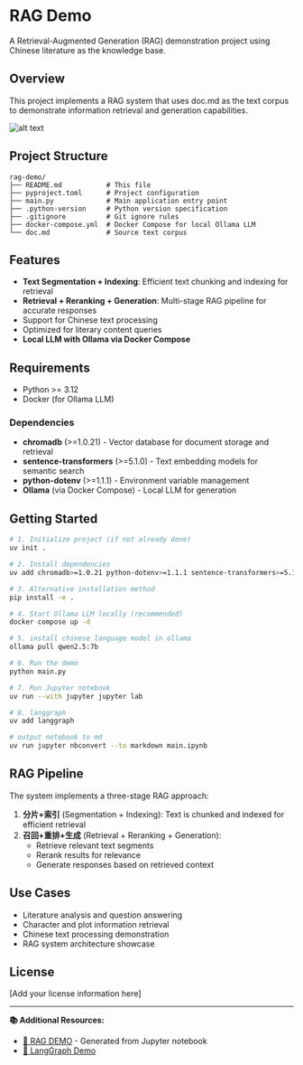 # RAG Demo

A Retrieval-Augmented Generation (RAG) demonstration project using Chinese literature as the knowledge base.

## Overview

This project implements a RAG system that uses doc.md as the text corpus to demonstrate information retrieval and generation capabilities.

![alt text](./doc/rag-jupyter-demo.gif)

## Project Structure

```
rag-demo/
├── README.md           # This file
├── pyproject.toml      # Project configuration
├── main.py             # Main application entry point
├── .python-version     # Python version specification
├── .gitignore          # Git ignore rules
├── docker-compose.yml  # Docker Compose for local Ollama LLM
└── doc.md              # Source text corpus
```

## Features

- **Text Segmentation + Indexing**: Efficient text chunking and indexing for retrieval
- **Retrieval + Reranking + Generation**: Multi-stage RAG pipeline for accurate responses
- Support for Chinese text processing
- Optimized for literary content queries
- **Local LLM with Ollama via Docker Compose**

## Requirements

- Python >= 3.12
- Docker (for Ollama LLM)

### Dependencies

- **chromadb** (>=1.0.21) - Vector database for document storage and retrieval
- **sentence-transformers** (>=5.1.0) - Text embedding models for semantic search
- **python-dotenv** (>=1.1.1) - Environment variable management
- **Ollama** (via Docker Compose) - Local LLM for generation

## Getting Started

```bash
# 1. Initialize project (if not already done)
uv init .

# 2. Install dependencies
uv add chromadb>=1.0.21 python-dotenv>=1.1.1 sentence-transformers>=5.1.0

# 3. Alternative installation method
pip install -e .

# 4. Start Ollama LLM locally (recommended)
docker compose up -d

# 5. install chinese language model in ollama
ollama pull qwen2.5:7b

# 6. Run the demo
python main.py

# 7. Run Jupyter notebook
uv run --with jupyter jupyter lab

# 8. langgraph
uv add langgraph

# output notebook to md
uv run jupyter nbconvert --to markdown main.ipynb
```

## RAG Pipeline

The system implements a three-stage RAG approach:

1. **分片+索引** (Segmentation + Indexing): Text is chunked and indexed for efficient retrieval
2. **召回+重排+生成** (Retrieval + Reranking + Generation): 
   - Retrieve relevant text segments
   - Rerank results for relevance
   - Generate responses based on retrieved context

## Use Cases

- Literature analysis and question answering
- Character and plot information retrieval
- Chinese text processing demonstration
- RAG system architecture showcase

## License

[Add your license information here]

---

**📚 Additional Resources:**
- [📓 RAG DEMO](./main.md) - Generated from Jupyter notebook
- [🔧 LangGraph Demo](./langgraph.md)
